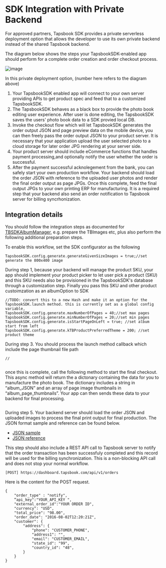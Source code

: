 # SDK Integration with Private Backend

For approved partners, Tapsbook SDK provides a private serverless deployment option that allows the developer to use its own private backend instead of the shared Tapsbook backend.

The diagram below shows the steps your TapsbookSDK-enabled app should perform for a complete order creation and order checkout process.

![image](https://cloud.githubusercontent.com/assets/842068/18487269/9331a440-79c2-11e6-9d46-e0afb132fc18.png)

In this private deployment option, (number here refers to the diagram above) 

1. Your TapsbookSDK enabled app will connect to your own server providing APIs to get product spec and feed that to a customized TapsbookSDK. 
2. The TapsbookSDK behaves as a black box to provide the photo book editing user experience. After user is done editing, the TapsbookSDK saves the users' photo book data to a SDK provied local DB. 
3. Invoke the checkout flow which will let TapsbookSDK generates the order output JSON and page preview data on the mobile device, you can then freely pass the order output JSON to your product server. It is necessary that your application upload the user selected photo to a cloud storage for later order JPG rendering at your server side.
4. Your product server should include eCommerce functions that handles payment processing,and optionally notify the user whether the order is successful.
5. After the payment successful acknolegement from the bank, you can safely start your own production workflow. Your backend should load the order JSON with reference to the uploaded user photos and render the final order output as page JPGs. Once this complete, feed the final output JPGs to your own printing ERP for manufacturing. It is a required step that your backend also send an order notification to Tapsbook server for billing syncrhonization. 

## Integration details
You should follow the integration steps as documented for [TBSDKAlbumManager](http://tapsbook.com/doc/Classes/TBSDKAlbumManager.html), e.g. prepare the TBImages etc, plus also perform the following additional preparation steps.

To enable this workflow, set the SDK configurator as the following
````
TapsbookSDK.config.generate.generateGivenSizeImages = true;//set generate the 800x400 image
````

During step 1, because your backend will manage the product SKU, your app should implement your product picker to let user pick a product (SKU) and this SKU needs also be provisioned in the TapsbookSDK's database through a customization step.  Finally you pass this SKU and other product custoimzation as an albumOption to SDK  
````
//TODO: convert this to a new Hash and make it an option for the TapsbookSDK.launch method. this is currently set as a global config variable, 
TapsbookSDK.config.generate.maxNumberOfPages = 40;//set max pages
TapsbookSDK.config.generate.minNumberOfPages = 20;//set min pages
TapsbookSDK.config.generate.isStartPageOnLeft = true; //set album start from left
TapsbookSDK.config.generate.kTBProductPreferredTheme = 200; //set product theme
````

During step 3. You should process the launch method callback which include the page thumbnail file path
````
//


````
once this is complete, call the following method to start the final checkout. This async method will return the a dictonary containing the data for you to manufacture the photo book. The dictionary includes a string in “album_JSON” and an array of page image thumbnails in “album_page_thumbnails”. Your app can then sends these data to your backend for final processing.
````

````

During step 5. Your backend server should load the order JSON and uploaded images to process the final print output for final production.  The JSON format sample and reference can be found below.
- [JSON sample](https://github.com/tapsbook/photobookSDK-iOS/blob/master/Doc/sample_album.json)
- [JSON reference](https://github.com/tapsbook/photobookSDK-iOS/blob/master/Doc/sample_json_info.md)

This step should also include a REST API call to Tapsbook server to notify that the order transaction has been successfuly completed and this record will be used for the billing synchronization. This is a non-blocking API call and does not stop your normal workflow.
````
[POST] https://dashboard.tapsbook.com/api/v1/orders
````
Here is the content for the POST request.
````
{
    "order_type" : "notify",
    “api_key":"YOUR_API_KEY ",
    "external_order_id":"YOUR ORDER ID",
    "currency": "USD",
    "total_price": "98.00",
    "order_date": "2016-08-02T12:20:21Z",
    "customer": {
        "address": {
            "phone": "CUSTOMER_PHONE",
            "address1": "",
            "email": "CUSTOMER_EMAIL",
            "state_id": "99",
            "country_id": "48",
        }
    }
}
````
